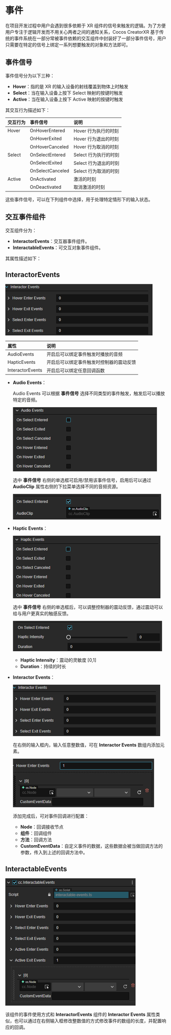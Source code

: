 # 事件

在项目开发过程中用户会遇到很多依赖于 XR 组件的信号来触发的逻辑。为了方便用户专注于逻辑开发而不用关心两者之间的通知关系，Cocos CreatorXR 基于传统的事件系统在一部分常被事件依赖的交互组件中封装好了一部分事件信号，用户只需要在特定的信号上绑定一系列想要触发的对象和方法即可。

## 事件信号

事件信号分为以下三种：

- **Hover**：指的是 XR 的输入设备的射线覆盖到物体上时触发
- **Select**：当在输入设备上按下 Select 映射的按键时触发
- **Active**：当在输入设备上按下 Active 映射的按键时触发

其交互行为描述如下：

| 交互行为 | 事件信号         | 说明                  |
| :------- | :--------------- | :-------------------- |
| Hover    | OnHoverEntered   | Hover 行为执行的时刻   |
|          | OnHoverExited    | Hover 行为退出的时刻   |
|          | OnHoverCanceled  | Hover 行为取消的时刻   |
| Select   | OnSelectEntered  | Select 行为执行的时刻  |
|          | OnSelectExited   | Select 行为退出的时刻 |
|          | OnSelectCanceled | Select 行为取消的时刻 |
| Active   | OnActivated      | 激活的时刻            |
|          | OnDeactivated    | 取消激活的时刻        |

这些事件信号，可以在下列组件中选择，用于处理特定情形下的输入状态。

## 交互事件组件

交互组件分为：

- **InteractorEvents**：交互器事件组件。
- **InteractableEvents**：可交互对象事件组件。

其属性描述如下：

## InteractorEvents

![interactor-event](events/interactor-event.png)

| 属性 | 说明 |
| :--- | :--- |
| AudioEvents      | 开启后可以绑定事件触发时播放的音频 |
| HapticEvents     | 开启后可以绑定事件触发时控制器的震动反馈  |
| InteractorEvents | 开启后可以绑定任意回调函数|

- **Audio Events**：

    Audio Events 可以根据 **事件信号** 选择不同类型的事件触发，触发后可以播放特定的音频。

     ![audio-event](events/audio-event.png)

    选中 **事件信号** 右侧的单选框可启用/禁用该事件信号，启用后可以通过 **AudioClip** 属性右侧的下拉菜单选择不同的音频资源。

     ![audio-event-enabled](events/audio-event-enabled.png)

- **Haptic Events**：

    ![haptic-event](events/haptic-event.png)

    选中 **事件信号** 右侧的单选框后，可以调整控制器的震动反馈，通过震动可以给与用户更真实的触感反馈。

    ![haptic-event-enable](events/haptic-event-enable.png)

    - **Haptic Intensity**：震动的灵敏度 [0,1]
    - **Duration**：持续的时长

- **Interactor Events**：

    ![interactor-event](events/interactor-event.png)

    在右侧的输入框内，输入任意整数值，可在 **Interactor Events** 数组内添加元素。

    ![interactor-event-enable](events/interactor-event-enable.png)

    添加完成后，可对事件回调进行配置：

    - **Node**：回调接收节点
    - **组件**：回调组件
    - **方法**：回调方法
    - **CustomEventData**：自定义事件的数据，这些数据会被当做回调方法的参数，传入到上述的回调方法中。

## InteractableEvents

![interactable-event](events/interactable-event.png)

该组件的事件使用方式和 **InteractorEvents** 组件的 **Interactor Events** 属性类似，也可以通过在右侧输入框修改整数值的方式修改事件的数组的长度，并配置响应的回调。

